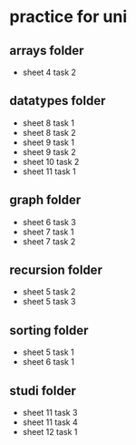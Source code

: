 
# practice for uni

## arrays folder
- sheet 4 task 2

## datatypes folder
- sheet 8 task 1
- sheet 8 task 2
- sheet 9 task 1
- sheet 9 task 2
- sheet 10 task 2
- sheet 11 task 1

## graph folder
- sheet 6 task 3
- sheet 7 task 1
- sheet 7 task 2

## recursion folder
- sheet 5 task 2
- sheet 5 task 3

## sorting folder
- sheet 5 task 1
- sheet 6 task 1

## studi folder
- sheet 11 task 3
- sheet 11 task 4
- sheet 12 task 1
